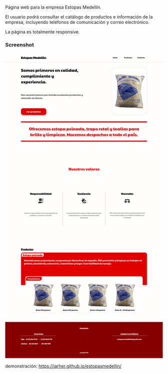 Página web para la empresa Estopas Medellín.

El usuario podrá consultar el catálogo de productos e información de la empresa, incluyendo teléfonos de comunicación y correo electrónico.

La página es totalmente responsive.

### Screenshot

![](./screenshot.png)

demonstración: https://jarher.github.io/estopasmedellin/